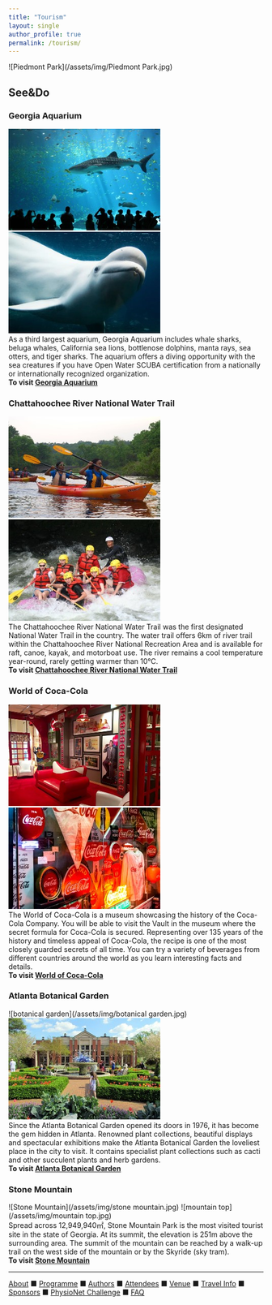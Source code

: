 ```yaml
---
title: "Tourism"
layout: single
author_profile: true
permalink: /tourism/
---
```

![Piedmont Park](/assets/img/Piedmont Park.jpg)

## See&Do
### Georgia Aquarium
![Aquarium](/assets/img/aquarium.jpg)  ![Aquarium](/assets/img/dolphins.jpg)\
As a third largest aquarium, Georgia Aquarium includes whale sharks, beluga whales, California sea lions, bottlenose dolphins, manta rays, sea otters, and tiger sharks. The aquarium offers a diving opportunity with the sea creatures if you have Open Water SCUBA certification from a nationally or internationally recognized organization.\
**To visit [Georgia Aquarium](https://www.georgiaaquarium.org/)**
### Chattahoochee River National Water Trail
![Kayaking](/assets/img/kayaking.jpg)  ![Rafting](/assets/img/rafting.jpg)\
The Chattahoochee River National Water Trail was the first designated National Water Trail in the country. The water trail offers 6km of river trail within the Chattahoochee River National Recreation Area and is available for raft, canoe, kayak, and motorboat use. The river remains a cool temperature year-round, rarely getting warmer than 10°C.\
**To visit [Chattahoochee River National Water Trail](https://garivers.org/water-trails-and-paddling/chattahoochee-river-water-trail/)** 
### World of Coca-Cola
![coca-cola](/assets/img/coca_cola.jpg)  ![coca-cola](/assets/img/coke90.jpg)\
The World of Coca-Cola is a museum showcasing the history of the Coca-Cola Company. You will be able to visit the Vault in the museum where the secret formula for Coca-Cola is secured. Representing over 135 years of the history and timeless appeal of Coca-Cola, the recipe is one of the most closely guarded secrets of all time. You can try a variety of beverages from different countries around the world as you learn interesting facts and details.\
**To visit [World of Coca-Cola](https://www.worldofcoca-cola.com/)**
### Atlanta Botanical Garden
![botanical garden](/assets/img/botanical garden.jpg)  ![garden](/assets/img/garden.jpg)\
Since the Atlanta Botanical Garden opened its doors in 1976, it has become the gem hidden in Atlanta. Renowned plant collections, beautiful displays and spectacular exhibitions make the Atlanta Botanical Garden the loveliest place in the city to visit. It contains specialist plant collections such as cacti and other succulent plants and herb gardens.\
**To visit [Atlanta Botanical Garden](https://atlantabg.org/)**
### Stone Mountain
![Stone Mountain](/assets/img/stone mountain.jpg)  ![mountain top](/assets/img/mountain top.jpg)\
Spread across 12,949,940㎡, Stone Mountain Park is the most visited tourist site in the state of Georgia. At its summit, the elevation is 251m above the surrounding area. The summit of the mountain can be reached by a walk-up trail on the west side of the mountain or by the Skyride (sky tram).\
**To visit [Stone Mountain](https://www.stonemountainpark.com/)**


---

[About](../about/) &#9632; [Programme](../programme/) &#9632; [Authors](../authors) &#9632; [Attendees](../attendees/) &#9632; [Venue](../venue/) &#9632; [Travel Info](../travel) &#9632;  [Sponsors](../sponsors/) &#9632; [PhysioNet Challenge](../challenge/) &#9632; [FAQ](../faq/)
